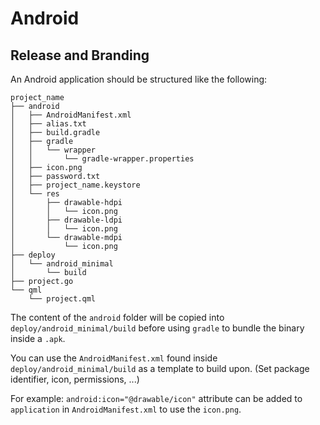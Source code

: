 # Android

## Release and Branding

An Android application should be structured like the following:

```
project_name
├── android
│   ├── AndroidManifest.xml
│   ├── alias.txt
│   ├── build.gradle
│   ├── gradle
│   │   └── wrapper
│   │       └── gradle-wrapper.properties
│   ├── icon.png
│   ├── password.txt
│   ├── project_name.keystore
│   └── res
│       ├── drawable-hdpi
│       │   └── icon.png
│       ├── drawable-ldpi
│       │   └── icon.png
│       └── drawable-mdpi
│           └── icon.png
├── deploy
│   └── android_minimal
│       └── build
├── project.go
└── qml
    └── project.qml
```


The content of the `android` folder will be copied into
`deploy/android_minimal/build` before using `gradle` to bundle the binary inside
a `.apk`.

You can use the `AndroidManifest.xml` found inside
`deploy/android_minimal/build` as a template to build upon. (Set package
identifier, icon, permissions, ...)

For example: `android:icon="@drawable/icon"` attribute can be added to
`application` in `AndroidManifest.xml` to use the `icon.png`.
